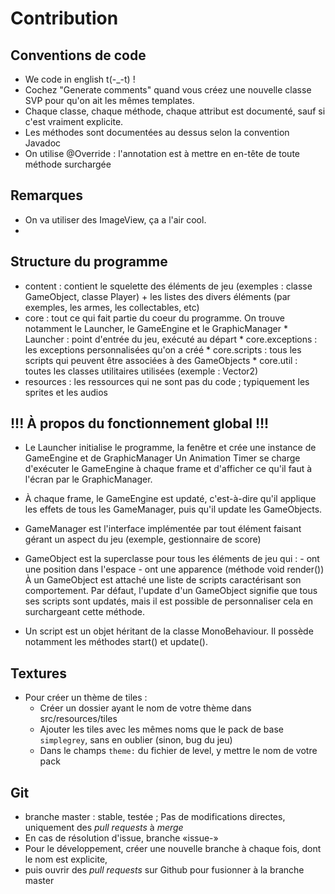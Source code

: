 # Contribution #

## Conventions de code ##

  * We code in english t(-_-t) !
  * Cochez "Generate comments" quand vous créez une nouvelle classe SVP pour qu'on ait les mêmes templates.
  * Chaque classe, chaque méthode, chaque attribut est documenté, sauf si c'est vraiment explicite.
  * Les méthodes sont documentées au dessus selon la convention Javadoc
  * On utilise @Override : l'annotation est à mettre en en-tête de toute méthode surchargée



## Remarques ##

  * On va utiliser des ImageView, ça a l'air cool.
  * 



## Structure du programme ##

  * content : contient le squelette des éléments de jeu (exemples : classe GameObject, classe Player) + 
  		les listes des divers éléments (par exemples, les armes, les collectables, etc)
  * core : tout ce qui fait partie du coeur du programme.
  		On trouve notamment le Launcher, le GameEngine et le GraphicManager
                * Launcher : point d'entrée du jeu, exécuté au départ
  		* core.exceptions : les exceptions personnalisées qu'on a créé
  		* core.scripts : tous les scripts qui peuvent être associées à des GameObjects
  		* core.util : toutes les classes utilitaires utilisées (exemple : Vector2)
  * resources : les ressources qui ne sont pas du code ; typiquement les sprites et les audios


## !!! À propos du fonctionnement global !!! ##

  * Le Launcher initialise le programme, la fenêtre et crée une instance de GameEngine et de GraphicManager
  	Un Animation Timer se charge d'exécuter le GameEngine à chaque frame et
  		d'afficher ce qu'il faut à l'écran par le GraphicManager.
  * À chaque frame, le GameEngine est updaté, c'est-à-dire qu'il applique les effets de tous les GameManager,
    	puis qu'il update les GameObjects.  

  * GameManager est l'interface implémentée par tout élément faisant gérant un aspect du jeu (exemple, gestionnaire de score)
  * GameObject est la superclasse pour tous les éléments de jeu qui :
  		- ont une position dans l'espace
  		- ont une apparence (méthode void render())
  	À un GameObject est attaché une liste de scripts caractérisant son comportement.
  	Par défaut, l'update d'un GameObject signifie que tous ses scripts sont updatés, mais il est possible de personnaliser cela en surchargeant cette méthode.
  * Un script est un objet héritant de la classe MonoBehaviour. Il possède notamment les méthodes start() et update().
  

## Textures ##

  * Pour créer un thème de tiles :
    * Créer un dossier ayant le nom de votre thème dans src/resources/tiles
    * Ajouter les tiles avec les mêmes noms que le pack de base `simplegrey`, sans en oublier (sinon, bug du jeu)
    * Dans le champs `theme:` du fichier de level, y mettre le nom de votre pack

 
## Git ##

  * branche master : stable, testée ; Pas de modifications directes, uniquement des *pull requests* à *merge*
  * En cas de résolution d'issue, branche «issue-<number>»
  * Pour le développement, créer une nouvelle branche à chaque fois, dont le nom est explicite,
  * puis ouvrir des *pull requests* sur Github pour fusionner à la branche master

  
  